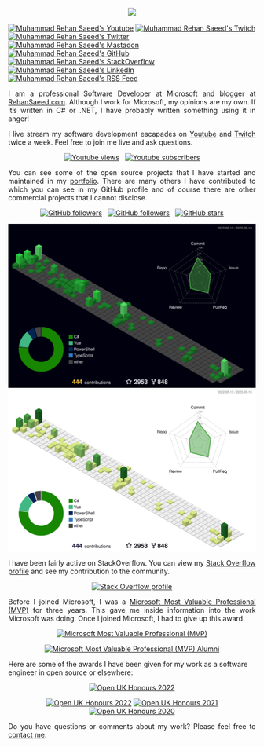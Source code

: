 <p align="center"><img src="https://media.githubusercontent.com/media/RehanSaeed/RehanSaeed/main/Images/Muhammad-Rehan-Saeed-1600x300.jpg"/></p>

[![Muhammad Rehan Saeed's Youtube](https://img.shields.io/badge/-Youtube-blue?style=flat-square&logo=youtube&logoColor=white&color=FF0000&link=https://www.youtube.com/c/MuhammadRehanSaeed)](https://www.youtube.com/c/MuhammadRehanSaeed)
[![Muhammad Rehan Saeed's Twitch](https://img.shields.io/badge/-Twitch-blue?style=flat-square&logo=twitch&logoColor=white&color=9147FF&link=https://www.twitch.tv/rehansaeeduk)](https://www.twitch.tv/rehansaeeduk)
[![Muhammad Rehan Saeed's Twitter](https://img.shields.io/badge/-@RehanSaeedUK-%231DA1F2?style=flat-square&logo=twitter&logoColor=ffffff)](https://twitter.com/RehanSaeedUK)
[![Muhammad Rehan Saeed's Mastadon](https://img.shields.io/badge/-hachyderm.io/@RehanSaeed-%233088d4?style=flat-square&logo=mastodon&logoColor=ffffff)](https://hachyderm.io/@RehanSaeed)
[![Muhammad Rehan Saeed's GitHub](https://img.shields.io/badge/-@RehanSaeed-%23181717?style=flat-square&logo=github)](https://github.com/RehanSaeed)
[![Muhammad Rehan Saeed's StackOverflow](https://img.shields.io/badge/-StackOverflow-blue?style=flat-square&logo=stackoverflow&color=F8F9F9&link=https://stackoverflow.com/users/1212017/muhammad-rehan-saeed)](https://stackoverflow.com/users/1212017/muhammad-rehan-saeed)
[![Muhammad Rehan Saeed's LinkedIn](https://img.shields.io/badge/-LinkedIn-blue?style=flat-square&logo=Linkedin&logoColor=white&link=https://www.linkedin.com/in/muhammad-rehan-saeed/)](https://www.linkedin.com/in/muhammad-rehan-saeed/)
[![Muhammad Rehan Saeed's RSS Feed](https://img.shields.io/badge/-RSS-blue?style=flat-square&logo=rss&logoColor=white&color=E07C21&link=https://rehansaeed.com/rss.xml)](https://rehansaeed.com/rss.xml)

<p align="justify">I am a professional Software Developer at Microsoft and blogger at <a href="https://rehansaeed.com/">RehanSaeed.com</a>. Although I work for Microsoft, my opinions are my own. If it’s written in C# or .NET, I have probably written something using it in anger!</p>

<p align="justify">
    I live stream my software development escapades on
    <a href="https://www.youtube.com/c/MuhammadRehanSaeed">Youtube</a> and
    <a href="https://www.twitch.tv/rehansaeeduk">Twitch</a> twice a week. Feel free to join me
    live and ask questions.
</p>
        
<p align="center">
    <a href="https://www.youtube.com/c/MuhammadRehanSaeed"><img alt="Youtube views" height="30" src="https://img.shields.io/youtube/channel/views/UC6geox4JkY11093RqecELGA?style=social"/></a>
    ‏‏‎ ‎
    <a href="https://www.youtube.com/c/MuhammadRehanSaeed"><img alt="Youtube subscribers" height="30" src="https://img.shields.io/youtube/channel/subscribers/UC6geox4JkY11093RqecELGA?style=social"/></a>
</p>

<p align="justify">You can see some of the open source projects that I have started and maintained in my <a href="https://rehansaeed.com/portfolio/">portfolio</a>. There are many others I have contributed to which you can see in my GitHub profile and of course there are other commercial projects that I cannot disclose.</p>

<p align="center">
    <a href="https://github.com/sponsors/RehanSaeed"><img alt="GitHub followers" height="30" src="https://img.shields.io/github/sponsors/RehanSaeed?logo=github&style=social"/></a>
    ‏‏‎ ‎
    <a href="https://github.com/RehanSaeed?tab=followers"><img alt="GitHub followers" height="30" src="https://img.shields.io/github/followers/RehanSaeed?style=social"/></a>
    ‏‏‎ ‎
    <a href="https://github.com/RehanSaeed"><img alt="GitHub stars" height="30" src="https://img.shields.io/github/stars/RehanSaeed?style=social"/></a>
</p>

<p align="center">
<img align="center" alt="Muhammad Rehan Saeed's GitHub statistics" src="profile-3d-contrib/profile-night-green.svg#gh-dark-mode-only" />
<img align="center" alt="Muhammad Rehan Saeed's GitHub statistics" src="profile-3d-contrib/profile-green-animate.svg#gh-light-mode-only" />
</p>

<p align="justify">I have been fairly active on StackOverflow. You can view my <a href="https://stackoverflow.com/story/muhammad-rehan-saeed">Stack Overflow profile</a> and see my contribution to the community.</p>
          
<p align="center"><a href="https://stackoverflow.com/users/1212017/muhammad-rehan-saeed"><img alt="Stack Overflow profile" height="58" width="208" src="https://stackoverflow.com/users/flair/1212017.png?theme=dark"/></a></p>
  
<p align="justify">Before I joined Microsoft, I was a <a href="https://mvp.microsoft.com/en-us/PublicProfile/5001654?fullName=Muhammad%20Rehan%20Saeed">Microsoft Most Valuable Professional (MVP)</a> for three years. This gave me inside information into the work Microsoft was doing. Once I joined Microsoft, I had to give up this award.</p>

<p align="center">
  <a href="https://mvp.microsoft.com/en-us/PublicProfile/5001654?fullName=Muhammad%20Rehan%20Saeed"><img alt="Microsoft Most Valuable Professional (MVP)" height="84" width="208" src="https://media.githubusercontent.com/media/RehanSaeed/RehanSaeed/main/Images/Microsoft-Most-Valuable-Professional-750x303.png"/></a>
</p>
<p align="center">
  <a href="https://mvp.microsoft.com/en-us/PublicProfile/5001654?fullName=Muhammad%20Rehan%20Saeed"><img alt="Microsoft Most Valuable Professional (MVP) Alumni" height="150" width="150" src="https://media.githubusercontent.com/media/RehanSaeed/RehanSaeed/main/Images/Microsoft-Most-Valuable-Professional-Alumni-300x300.png"/></a>
</p>

Here are some of the awards I have been given for my work as a software engineer in open source or elsewhere:

<p align="center">
  <a href="https://rehansaeed.com/open-uk-honouree/"><img alt="Open UK Honours 2022" height="99" width="322" src="https://media.githubusercontent.com/media/RehanSaeed/RehanSaeed/main/Images/Open-UK-Honours-2022-1288x396.jpg"/></a>
</p>
<p align="center">
  <a href="https://www.credly.com/users/muhammad_rehan_saeed/badges"><img alt="Open UK Honours 2022" height="150" width="150" src="https://media.githubusercontent.com/media/RehanSaeed/RehanSaeed/main/Images/Microsoft-Global-Hackathon-2022-300x300.png"/></a>
  <a href="https://www.credly.com/users/muhammad_rehan_saeed/badges"><img alt="Open UK Honours 2021" height="150" width="150" src="https://media.githubusercontent.com/media/RehanSaeed/RehanSaeed/main/Images/Microsoft-Global-Hackathon-2021-300x300.png"/></a>
  <a href="https://www.credly.com/users/muhammad_rehan_saeed/badges"><img alt="Open UK Honours 2020" height="150" width="180" src="https://media.githubusercontent.com/media/RehanSaeed/RehanSaeed/main/Images/Microsoft-Global-Hackathon-2020-350x300.png"/></a>
</p>

<p align="justify">Do you have questions or comments about my work? Please feel free to <a href="https://rehansaeed.com/">contact me</a>.</p>
